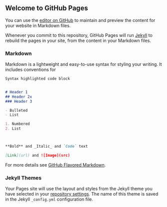 ## Welcome to GitHub Pages

You can use the [editor on GitHub](https://github.com/RodrigoMachado9/django/edit/master/README.md) to maintain and preview the content for your website in Markdown files.

Whenever you commit to this repository, GitHub Pages will run [Jekyll](https://jekyllrb.com/) to rebuild the pages in your site, from the content in your Markdown files.


### Markdown



Markdown is a lightweight and easy-to-use syntax  for styling your writing. It includes conventions for

```markdown
Syntax highlighted code block


# Header 1
## Header 2x
### Header 3

- Bulleted
- List

1. Numbered
2. List



**Bold** and _Italic_ and `Code` text

[Link](url) and ![Image](src)
```

For more details see [GitHub Flavored Markdown](https://guides.github.com/features/mastering-markdown/).

### Jekyll Themes

Your Pages site will use the layout and styles from the Jekyll theme you have selected in your [repository settings](https://github.com/RodrigoMachado9/django/settings). The name of this theme is saved in the Jekyll `_config.yml` configuration file.
